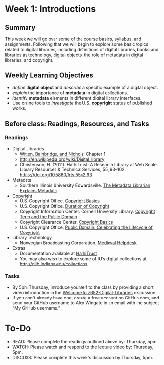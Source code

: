 # Week 1: Introductions
 
## Summary
This week we will go over some of the course basics, syllabus, and assignments. Following that we will begin to explore some basic topics related to digital libraries, including definitions of digital libraries, books and libraries as technology, digital objects, the role of metadata in digital libraries, and copyright.

 

## Weekly Learning Objectives
- *define* **digital object** and *describe* a specific example of a digital object.
- *explain* the importance of **metadata** in digital collections.
- *identify* **metadata** elements in different digital library interfaces.
- Use online tools to *investigate* the U.S. **copyright** status of published works.
 

## Before class: Readings, Resources, and Tasks
### Readings
- Digital Libraries
	- [Witten, Bainbridge, and Nichols](http://kg6ek7cq2b.search.serialssolutions.com/?V=1.0&L=KG6EK7CQ2B&S=JCs&C=TC0000298940&T=marc): Chapter 1
	- <http://en.wikipedia.org/wiki/Digital_library>
	- Christenson, H. (2011). HathiTrust: A Research Library at Web Scale. Library Resources & Technical Services, 55, 93–102. <https://doi.org/10.5860/lrts.55n2.93>
- Metadata
	- Southern Illinois University Edwardsville. [The Metadata Librarian Explains Metadata](https://youtu.be/ABF2FvSPVYE)
- Copyright
	- U.S. Copyright Office. [Copyright Basics](https://www.copyright.gov/circs/circ01.pdf)
	- U.S. Copyright Office. [Duration of Copyright](https://www.copyright.gov/circs/circ15a.pdf)
	- Copyright Information Center. Cornell University Library. [Copyright Term and the Public Domain](https://copyright.cornell.edu/sites/default/files/2020-01/Copyright%20Term%20and%20the%20Public%20Domain%20in%20the%20United%20States%20January%2024%202020.pdf) 
	- Copyright Clearance Center. [Copyright Basics](https://youtu.be/Uiq42O6rhW4)
	- U.S. Copyright Office. [Public Domain: Celebrating the Lifecycle of Copyright](https://youtu.be/nAp7fhUd7u0)
- Library Technology
	- Norwegian Broadcasting Corporation. [Medieval Helpdesk](https://youtu.be/pQHX-SjgQvQ)
- Extras
	- Documentation available at [HathiTrust](http://www.hathitrust.org/digital_library)
	- You may also wish to explore some of IU’s digital collections at <http://dlib.indiana.edu/collections>
	
### Tasks
- By 5pm Thursday, introduce yourself to the class by providing a short video introduction in the [Welcome to z652-Digital-Libraries](https://github.com/jawalsh/z652-Digital-Libraries/discussions/1) discussion.
- If you don't already have one, create a free account on GitHub.com, and send your GitHub username to Alex Wingate in an email with the subject “My GitHub username.”
 

# To-Do
- READ: Please complete the readings outlined above by: Thursday, 5pm.
- WATCH: Please watch and respond to the lecture video by: Thursday, 5pm.
- DISCUSS: Please complete this week's discussion by:Thursday, 5pm.